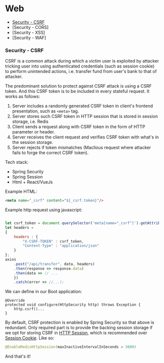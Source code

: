 # Web

* [Security - CSRF](#security)
* [Security - CORS]
* [Security - XSS]
* [Security - WAF]

### Security - CSRF
CSRF is a common attack during which a victim user is exploited by attacker tricking user into using authenticated credentials (such as session cookie) to perform unintended actions, i.e. transfer fund from user's bank to that of attacker. 

The predominant solution to protect against CSRF attack is using a CSRF token. And this CSRF token is to be included in every stateful request. It works as follows:
1. Server includes a randomly generated CSRF token in client's frontend presentation, such as `<meta>` tag.
2. Server stores such CSRF token in HTTP session that is stored in session storage, i.e. Redis
3. Client sends a request along with CSRF token in the form of HTTP parameter or header.
4. Server receives the client request and verifies CSRF token with what's in the session storage.
5. Server rejects if token mismatches (Maclious request where attacker fails to forge the correct CSRF token).

Tech stack:
* Spring Security
* Spring Session
* Html + React/VueJs

Example HTML:
```html
<meta name="_csrf" content="${_csrf.token}"/>
```

Example http request using javascript:
```javascript

let csrf_token = document.querySelector('meta[name="_csrf"]').getAttribute('content');
let headers =
{
    headers : {
        "X-CSRF-TOKEN" : csrf_token,
        "Content-Type" : "application/json"
    }
};
axios
    .post("/api/transfer", data, headers)
    .then(response => response.data)
    .then(data => // ...
    })
    .catch(error => //...);
```
We can define in our Boot application:
```    
@Override
protected void configure(HttpSecurity http) throws Exception {
    http.csrf()...
}
```
By default, CSRF protection is enabled by Spring Security so that above is redundant. Only required part is to provide the backing session storage if we opt for storing CSRF in [HTTP Session](https://github.com/spring-projects/spring-security/blob/main/web/src/main/java/org/springframework/security/web/csrf/HttpSessionCsrfTokenRepository.java), which is recommended over [Session Cookie](https://github.com/spring-projects/spring-security/blob/main/web/src/main/java/org/springframework/security/web/csrf/CookieCsrfTokenRepository.java). Like so:
```java
@EnableRedisHttpSession(maxInactiveIntervalInSeconds = 3600)
```
And that's it!
